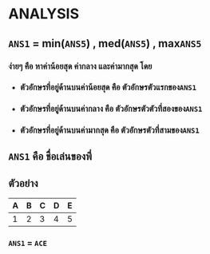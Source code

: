 # **ANALYSIS**

## `ANS1` = min(`ANS5`) , med(`ANS5`) , max`ANS5`

### ง่ายๆ คือ หาค่าน้อยสุด ค่ากลาง และค่ามากสุด โดย
- ### ตัวอักษรที่อยู่ด้านบนค่าน้อยสุด คือ ตัวอักษรตัวแรกของ`ANS1`
- ### ตัวอักษรที่อยู่ด้านบนค่ากลาง คือ ตัวอักษรตัวตัวที่สองของ`ANS1`
- ### ตัวอักษรที่อยู่ด้านบนค่ามากสุด คือ ตัวอักษรตัวที่สามของ`ANS1`

## `ANS1` คือ ชื่อเล่นของพี่

## **ตัวอย่าง**
| A | B | C | D | E |
|---|---|---|---|---|
| 1 | 2 | 3 | 4 | 5 |
### `ANS1` = `ACE`